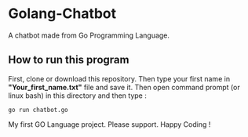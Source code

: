 # Golang-Chatbot
A chatbot made from Go Programming Language.

How to run this program
-----------------------
First, clone or download this repository. Then type your first name in **"Your_first_name.txt"** file and save it. Then open command prompt (or linux bash) in this directory and then type :
```golang
go run chatbot.go
```
My first GO Language project. Please support. Happy Coding !
